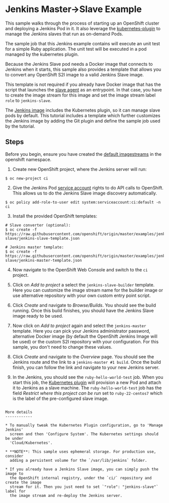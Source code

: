 Jenkins Master->Slave Example
=============================
This sample walks through the process of starting up an OpenShift cluster and deploying a Jenkins Pod in it.
It also leverage the [kubernetes-plugin](https://wiki.jenkins-ci.org/display/JENKINS/Kubernetes+Plugin) to manage
the Jenkins slaves that run as on-demand Pods.

The sample job that this Jenkins example contains will execute an unit test for
a simple Ruby application. The unit test will be executed in a pod managed by
the kubernetes plugin.

Because the Jenkins Slave pod needs a Docker image that connects to Jenkins
when it starts, this sample also provides a template that allows you to convert
any OpenShift S2I image to a valid Jenkins Slave image.

This template is not required if you already have Docker image that has the
script that launches the [slave
agent](https://wiki.jenkins-ci.org/display/JENKINS/Distributed+builds#Distributedbuilds-Launchslaveagentheadlessly)
as an entrypoint. In that case, you have to create the image stream for this
image and set the image stream label `role` to `jenkins-slave`.

The [Jenkins image](https://github.com/openshift/jenkins) includes the
Kubernetes plugin, so it can manage slave pods by default. This tutorial
includes a template which further customizes the Jenkins image by adding the Git
plugin and define the sample job used by the tutorial.

Steps
------
Before you begin, ensure you have created the [default imagestreams](https://docs.openshift.org/latest/install_config/imagestreams_templates.html#creating-image-streams-for-openshift-images) in the openshift namespace.

1. Create new OpenShift project, where the Jenkins server will run:
```
$ oc new-project ci
```

2. Give the Jenkins Pod [service account](https://docs.openshift.org/latest/admin_guide/service_accounts.html)
   rights to do API calls to OpenShift.  This allows us to do the Jenkins Slave
   image discovery automatically.
```
$ oc policy add-role-to-user edit system:serviceaccount:ci:default -n ci
```

3. Install the provided OpenShift templates:
```
# Slave converter (optional):
$ oc create -f https://raw.githubusercontent.com/openshift/origin/master/examples/jenkins/master-slave/jenkins-slave-template.json

# Jenkins master template:
$ oc create -f https://raw.githubusercontent.com/openshift/origin/master/examples/jenkins/master-slave/jenkins-master-template.json
```

4. Now navigate to the OpenShift Web Console and switch to the `ci` project.

5. Click on *Add to project* a select the `jenkins-slave-builder` template. Here
   you can customize the image stream name for the builder image or use
   alternative repository with your own custom entry point script.

6. Click *Create* and navigate to *Browse/Builds*. You should see the build
   running. Once this build finishes, you should have the Jenkins Slave image
   ready to be used.

7. Now click on *Add to project* again and select the `jenkins-master` template.
   Here you can pick your Jenkins administrator password, alternative Docker
   image (by default the OpenShift Jenkins Image will be used) or the custom S2I
   repository with your configuration. For this sample, you don't need to change
   these values.

8. Click *Create* and navigate to the *Overview* page. You should see the
   Jenkins route and the link to a `jenkins-master #1 build`. Once the build
   finish, you can follow the link and navigate to your new Jenkins server.

9. In the Jenkins, you should see the `ruby-hello-world-test` job. When you
   start this job, the [Kubernetes plugin](https://wiki.jenkins-ci.org/display/JENKINS/Kubernetes+Plugin)
   will provision a new Pod and attach it to Jenkins as a slave machine. The
   `ruby-hello-world-test` job has the field *Restrict where this project can be
   run* set to `ruby-22-centos7` which is the label of the pre-configured slave
   image.
```

More details
------------

* To manually tweak the Kubernetes Plugin configuration, go to 'Manage Jenkins'
  screen and then 'Configure System'. The Kubernetes settings should be under
  'Cloud/Kubernetes'.

* **NOTE**: This sample uses ephemeral storage. For production use, consider
  adding a persistent volume for the `/var/lib/jenkins` folder.

* If you already have a Jenkins Slave image, you can simply push the image to
  the OpenShift internal registry, under the `ci/` repository and create the image
  stream for it. Then you just need to set `"role": "jenkins-slave"` label for
  the image stream and re-deploy the Jenkins server.
